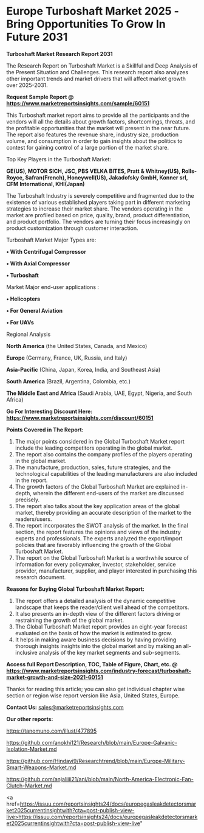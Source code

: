 # Europe Turboshaft Market 2025 -Bring Opportunities To Grow In Future 2031

<strong>Turboshaft Market Research Report 2031</strong>

The Research Report on Turboshaft Market is a Skillful and Deep Analysis of the Present Situation and Challenges. This research report also analyzes other important trends and market drivers that will affect market growth over 2025-2031.

<strong>Request Sample Report @ <a href=https://www.marketreportsinsights.com/sample/60151>https://www.marketreportsinsights.com/sample/60151</a></strong>

This Turboshaft market report aims to provide all the participants and the vendors will all the details about growth factors, shortcomings, threats, and the profitable opportunities that the market will present in the near future. The report also features the revenue share, industry size, production volume, and consumption in order to gain insights about the politics to contest for gaining control of a large portion of the market share.

Top Key Players in the Turboshaft Market:

<strong>GE(US), MOTOR SICH, JSC, PBS VELKA BITES, Pratt & Whitney(US), Rolls-Royce, Safran(French), Honeywell(US), Jakadofsky GmbH, Konner srl, CFM International, KHI(Japan)</strong>

The Turboshaft Industry is severely competitive and fragmented due to the existence of various established players taking part in different marketing strategies to increase their market share. The vendors operating in the market are profiled based on price, quality, brand, product differentiation, and product portfolio. The vendors are turning their focus increasingly on product customization through customer interaction.

Turboshaft Market Major Types are:

<strong>• With Centrifugal Compressor

• With Axial Compressor

• Turboshaft</strong>

Market Major end-user applications :

<strong>• Helicopters

• For General Aviation

• For UAVs</strong>

Regional Analysis

</u><strong><b>North America</b></strong> (the United States, Canada, and Mexico)

<strong><b>Europe </b></strong>(Germany, France, UK, Russia, and Italy)

<strong><b>Asia-Pacific</b></strong> (China, Japan, Korea, India, and Southeast Asia)

<strong><b>South America</b></strong> (Brazil, Argentina, Colombia, etc.)

<strong><b>The Middle East and Africa</b></strong> (Saudi Arabia, UAE, Egypt, Nigeria, and South Africa)

<strong>Go For Interesting Discount Here: <a href=https://www.marketreportsinsights.com/discount/60151>https://www.marketreportsinsights.com/discount/60151</a></strong>

<strong>Points Covered in The Report:</strong>
<ol>
  <li>The major points considered in the Global Turboshaft Market report include the leading competitors operating in the global market.</li>
  <li>The report also contains the company profiles of the players operating in the global market.</li>
  <li>The manufacture, production, sales, future strategies, and the technological capabilities of the leading manufacturers are also included in the report.</li>
  <li>The growth factors of the Global Turboshaft Market are explained in-depth, wherein the different end-users of the market are discussed precisely.</li>
  <li>The report also talks about the key application areas of the global market, thereby providing an accurate description of the market to the readers/users.</li>
  <li>The report incorporates the SWOT analysis of the market. In the final section, the report features the opinions and views of the industry experts and professionals. The experts analyzed the export/import policies that are favorably influencing the growth of the Global Turboshaft Market.</li>
  <li>The report on the Global Turboshaft Market is a worthwhile source of information for every policymaker, investor, stakeholder, service provider, manufacturer, supplier, and player interested in purchasing this research document.</li>
</ol>
<strong>Reasons for Buying Global Turboshaft Market Report:</strong>

<ol>
  <li>The report offers a detailed analysis of the dynamic competitive landscape that keeps the reader/client well ahead of the competitors.</li>
  <li>It also presents an in-depth view of the different factors driving or restraining the growth of the global market.</li>
  <li>The Global Turboshaft Market report provides an eight-year forecast evaluated on the basis of how the market is estimated to grow.</li>
  <li>It helps in making aware business decisions by having providing thorough insights insights into the global market and by making an all-inclusive analysis of the key market segments and sub-segments.</li>
</ol>
<strong>Access full Report Description, TOC, Table of Figure, Chart, etc. @ <a href=https://www.marketreportsinsights.com/industry-forecast/turboshaft-market-growth-and-size-2021-60151>https://www.marketreportsinsights.com/industry-forecast/turboshaft-market-growth-and-size-2021-60151</a></strong>


Thanks for reading this article; you can also get individual chapter wise section or region wise report version like Asia, United States, Europe.

<strong>Contact Us:</strong>
sales@marketreportsinsights.com

<strong>Our other reports:</strong>

<a href=https://tanomuno.com/illust/477895>https://tanomuno.com/illust/477895</a>

<a href=https://github.com/anokhi121/Research/blob/main/Europe-Galvanic-Isolation-Market.md>https://github.com/anokhi121/Research/blob/main/Europe-Galvanic-Isolation-Market.md</a>

<a href=https://github.com/Hindavi9/Researchtrend/blob/main/Europe-Military-Smart-Weapons-Market.md>https://github.com/Hindavi9/Researchtrend/blob/main/Europe-Military-Smart-Weapons-Market.md</a>

<a href=https://github.com/anjaliiii21/ani/blob/main/North-America-Electronic-Fan-Clutch-Market.md>https://github.com/anjaliiii21/ani/blob/main/North-America-Electronic-Fan-Clutch-Market.md</a>

<a href=https://issuu.com/reportsinsights24/docs/europegasleakdetectorsmarket2025currentinsightwith?cta=post-publish-view-live>https://issuu.com/reportsinsights24/docs/europegasleakdetectorsmarket2025currentinsightwith?cta=post-publish-view-live</a>"
